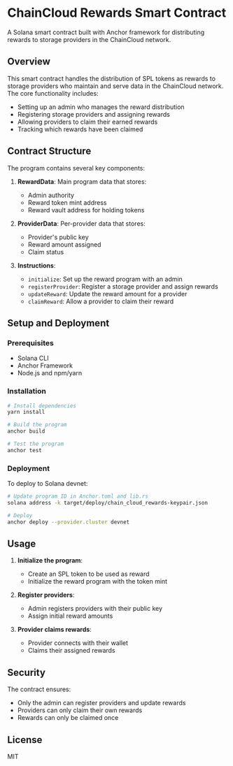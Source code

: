 # ChainCloud Rewards Smart Contract

A Solana smart contract built with Anchor framework for distributing rewards to storage providers in the ChainCloud network.

## Overview

This smart contract handles the distribution of SPL tokens as rewards to storage providers who maintain and serve data in the ChainCloud network. The core functionality includes:

- Setting up an admin who manages the reward distribution
- Registering storage providers and assigning rewards
- Allowing providers to claim their earned rewards
- Tracking which rewards have been claimed

## Contract Structure

The program contains several key components:

1. **RewardData**: Main program data that stores:

   - Admin authority
   - Reward token mint address
   - Reward vault address for holding tokens

2. **ProviderData**: Per-provider data that stores:

   - Provider's public key
   - Reward amount assigned
   - Claim status

3. **Instructions**:
   - `initialize`: Set up the reward program with an admin
   - `registerProvider`: Register a storage provider and assign rewards
   - `updateReward`: Update the reward amount for a provider
   - `claimReward`: Allow a provider to claim their reward

## Setup and Deployment

### Prerequisites

- Solana CLI
- Anchor Framework
- Node.js and npm/yarn

### Installation

```bash
# Install dependencies
yarn install

# Build the program
anchor build

# Test the program
anchor test
```

### Deployment

To deploy to Solana devnet:

```bash
# Update program ID in Anchor.toml and lib.rs
solana address -k target/deploy/chain_cloud_rewards-keypair.json

# Deploy
anchor deploy --provider.cluster devnet
```

## Usage

1. **Initialize the program**:

   - Create an SPL token to be used as reward
   - Initialize the reward program with the token mint

2. **Register providers**:

   - Admin registers providers with their public key
   - Assign initial reward amounts

3. **Provider claims rewards**:
   - Provider connects with their wallet
   - Claims their assigned rewards

## Security

The contract ensures:

- Only the admin can register providers and update rewards
- Providers can only claim their own rewards
- Rewards can only be claimed once

## License

MIT
